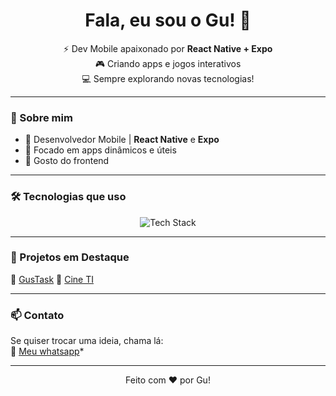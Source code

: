 <h1 align="center">Fala, eu sou o Gu! 👋</h1>

<p align="center">
  ⚡ Dev Mobile apaixonado por <strong>React Native + Expo</strong> <br>
  🎮 Criando apps e jogos interativos <br>
  💻 Sempre explorando novas tecnologias! <br>
</p>

---

### 🚀 Sobre mim
- 🔹 Desenvolvedor Mobile | **React Native** e **Expo**  
- 🎯 Focado em apps dinâmicos e úteis  
- 🎨 Gosto do frontend    

---

### 🛠️ Tecnologias que uso
<div align="center">
  <img src="https://skillicons.dev/icons?i=react-native,js,html,css,github" alt="Tech Stack">
</div>

---

### 📌 Projetos em Destaque
🔹 [GusTask](#) 
🔹 [Cine TI](#)

---

### 📫 Contato  
Se quiser trocar uma ideia, chama lá:  
📌 [Meu whatsapp](https://wa.me/+55499824-3576)*  

---
  
<p align="center">Feito com ❤️ por Gu!</p>
